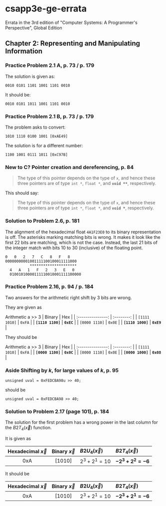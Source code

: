 # csapp3e-ge-errata
Errata in the 3rd edition of "Computer Systems: A Programmer's Perspective", Global Edition

## Chapter 2: Representing and Manipulating Information

### Practice Problem 2.1 A, p. 73 / p. 179
The solution is given as:
```
0010 0101 1101 1001 1101 0010
```
It should be:
```
0010 0101 1011 1001 1101 0010
```

### Practice Problem 2.1 B, p. 73 / p. 179
The problem asks to convert:
```
1010 1110 0100 1001 [0xAE49]
```
The solution is for a different number:
```
1100 1001 0111 1011 [0xC97B]
```

### **New to C?**	Pointer creation and dereferencing, p. 84
> The type of this pointer depends on the type of `x`, and hence these three
> pointers are of type `int *`, `float *`, and **`void **`**, respectively.

This should say:

> The type of this pointer depends on the type of `x`, and hence these three
> pointers are of type `int *`, `float *`, and **`void *`**, respectively.

### Solution to Problem 2.6, p. 181
The alignment of the hexadecimal float `4A1F23E0` to its binary representation
is off.
The asterisks marking matching bits is wrong. It makes it look like the first
22 bits are matching, which is not the case. Instead, the last 21 bits of the
integer match with bits 10 to 30 (inclusive) of the floating point.
```
0   0   2   7   C   8   F   8
00000000001001111100100011111000
           *********************
  4   A   1   F   2   3   E   0
  01001010000111110010001111100000
```

### Practice Problem 2.16, p. 94 / p. 184
Two answers for the arithmetic right shift by 3 bits are wrong.

They are given as

Arithmetic a >> 3
| Binary            | Hex        |
| :---------------: | :--------: |
| `[1111 1010]`     | `0xFA`     |
| **`[1110 1100]`** | **`0xEC`** |
| `[0000 1110]`     | `0x0E`     |
| **`[1110 1000]`** | **`0xE9`** |


They should be

Arithmetic a >> 3
| Binary            | Hex        |
| :---------------: | :--------: |
| `[1111 1010]`     | `0xFA`     |
| **`[0000 1100]`** | **`0x0C`** |
| `[0000 1110]`     | `0x0E`     |
| **`[0000 1000]`** | **`0x08`** |

### **Aside**	Shifting by *k*, for large values of *k*, p. 95
`unsigned uval = 0xFEDCBA98u >> 40;`

should be

`unsigned uval = 0xFEDCBA98 >> 40;`

### Solution to Problem 2.17 (page 101), p. 184
The solution for the first problem has a wrong power in the last column for
the $B2T_4 \left( \vec{x} \right)$ function.

It is given as

| Hexadecimal $\vec{x}$ | Binary $\vec{x}$ | $B2U_4 \left( \vec{x} \right)$ | $B2T_4 \left( \vec{x} \right)$ |
| :-------------------: | :--------------: | :----------------------------- | :----------------------------- |
| 0xA                   | [1010]           | $2^3 + 2^1 = 10$               | **$-2^3 + 2^2 = -6$**          |

It should be

| Hexadecimal $\vec{x}$ | Binary $\vec{x}$ | $B2U_4 \left( \vec{x} \right)$ | $B2T_4 \left( \vec{x} \right)$ |
| :-------------------: | :--------------: | :----------------------------- | :----------------------------- |
| 0xA                   | [1010]           | $2^3 + 2^1 = 10$               | **$-2^3 + 2^1 = -6$**          |
